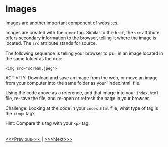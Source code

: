 # Images

Images are another important component of websites. 

Images are created with the `<img>` tag. Similar to the `href`, the `src` attribute offers secondary information to the browser, telling it where the image is located. The `src` attribute stands for source. 

The following sequence is telling your browser to pull in an image located in the same folder as the doc: 

	<img src="scream.jpeg">
	
ACTIVITY:
Download and save an image from the web, or move an image from your computer into the same folder as your 'index.html' file. 

Using the code above as a reference, add that image into your `index.html` file, re-save the file, and re-open or refresh the page in your browser. 

Challenge: Looking at the code in your `index.html` file, what type of tag is the `<img>` tag? 

Hint: Compare this tag with your `<p>` tag.
<br/>
<br/>
<br/>
[<<<Previous<<<](links.md) | [>>>Next>>>](conventions.md)